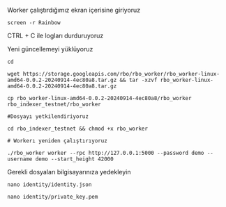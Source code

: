 Worker çalıştırdığımız ekran içerisine giriyoruz
```
screen -r Rainbow
```
CTRL + C ile logları durduruyoruz

Yeni güncellemeyi yüklüyoruz 
```
cd

wget https://storage.googleapis.com/rbo/rbo_worker/rbo_worker-linux-amd64-0.0.2-20240914-4ec80a8.tar.gz && tar -xzvf rbo_worker-linux-amd64-0.0.2-20240914-4ec80a8.tar.gz

cp rbo_worker-linux-amd64-0.0.2-20240914-4ec80a8/rbo_worker rbo_indexer_testnet/rbo_worker

#Dosyayı yetkilendiriyoruz

cd rbo_indexer_testnet && chmod +x rbo_worker

# Workerı yeniden çalıştırıyoruz

./rbo_worker worker --rpc http://127.0.0.1:5000 --password demo --username demo --start_height 42000
```
Gerekli dosyaları bilgisayarınıza yedekleyin

```
nano identity/identity.json
```
```
nano identity/private_key.pem
```
